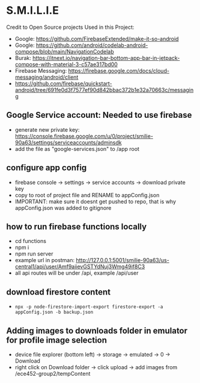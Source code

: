# S.M.I.L.I.E

Credit to Open Source projects Used in this Project:

- Google: https://github.com/FirebaseExtended/make-it-so-android
- Google: https://github.com/android/codelab-android-compose/blob/main/NavigationCodelab
- Burak: https://itnext.io/navigation-bar-bottom-app-bar-in-jetpack-compose-with-material-3-c57ae317bd00
- Firebase Messaging: https://firebase.google.com/docs/cloud-messaging/android/client
- https://github.com/firebase/quickstart-android/tree/691fe0d3f7577ef90d842bbac372b1e32a70663c/messaging

## Google Service account: Needed to use firebase

- generate new private key: https://console.firebase.google.com/u/0/project/smilie-90a63/settings/serviceaccounts/adminsdk
- add the file as "google-services.json" to /app root

## configure app config

- firebase console -> settings -> service accounts -> download private key
- copy to root of project file and RENAME to appConfig.json
- IMPORTANT: make sure it doesnt get pushed to repo, that is why appConfig.json was added to gitignore

## how to run firebase functions locally

- cd functions
- npm i
- npm run server
- example url in postman: http://127.0.0.1:5001/smilie-90a63/us-central1/api/user/Amf9aiievGSTYdNuj3Wmg49if8C3
- all api routes will be under /api, example /api/user

## download firestore content

- `npx -p node-firestore-import-export firestore-export -a appConfig.json -b backup.json`

## Adding images to downloads folder in emulator for profile image selection

- device file explorer (bottom left) -> storage -> emulated -> 0 -> Download
- right click on Download folder -> click upload -> add images from /ece452-group2/tempContent

